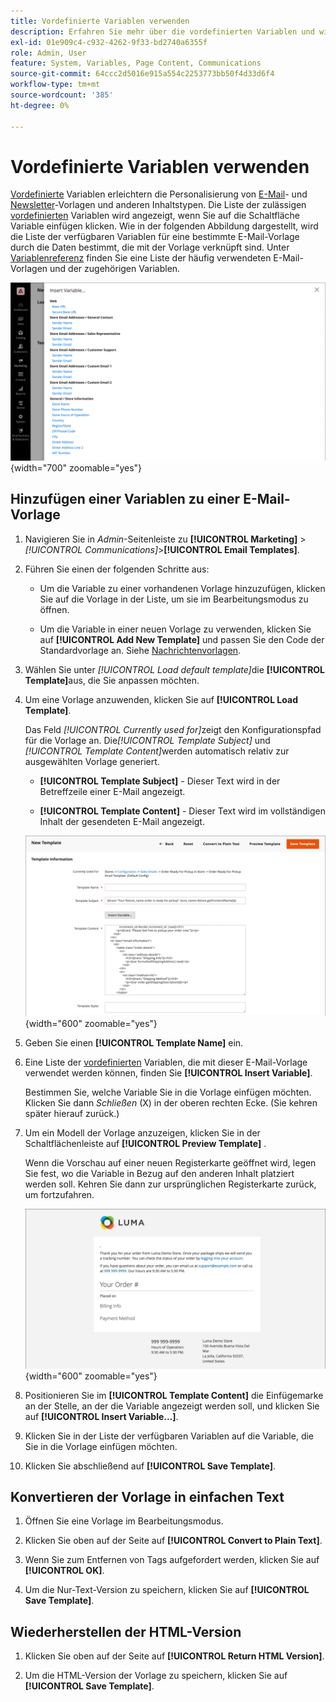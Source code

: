 ```yaml
---
title: Vordefinierte Variablen verwenden
description: Erfahren Sie mehr über die vordefinierten Variablen und wie Sie sie einer E-Mail-Vorlage hinzufügen.
exl-id: 01e909c4-c932-4262-9f33-bd2740a6355f
role: Admin, User
feature: System, Variables, Page Content, Communications
source-git-commit: 64ccc2d5016e915a554c2253773bb50f4d33d6f4
workflow-type: tm+mt
source-wordcount: '385'
ht-degree: 0%

---
```


# Vordefinierte Variablen verwenden

[Vordefinierte](variables-predefined.md) Variablen erleichtern die Personalisierung von [E-Mail](email-templates.md)- und [Newsletter](../merchandising-promotions/newsletters.md)-Vorlagen und anderen Inhaltstypen. Die Liste der zulässigen [vordefinierten](variables-predefined.md) Variablen wird angezeigt, wenn Sie auf die Schaltfläche Variable einfügen klicken. Wie in der folgenden Abbildung dargestellt, wird die Liste der verfügbaren Variablen für eine bestimmte E-Mail-Vorlage durch die Daten bestimmt, die mit der Vorlage verknüpft sind. Unter [Variablenreferenz](variables-reference.md) finden Sie eine Liste der häufig verwendeten E-Mail-Vorlagen und der zugehörigen Variablen.

![Vordefinierte Variablen für E-Mail-Vorlage](./assets/email-template-new-pickup-order-predefined-variables.png){width="700" zoomable="yes"}

## Hinzufügen einer Variablen zu einer E-Mail-Vorlage

1. Navigieren Sie in _Admin_-Seitenleiste zu **[!UICONTROL Marketing]** > _[!UICONTROL Communications]_>**[!UICONTROL Email Templates]**.

1. Führen Sie einen der folgenden Schritte aus:

   - Um die Variable zu einer vorhandenen Vorlage hinzuzufügen, klicken Sie auf die Vorlage in der Liste, um sie im Bearbeitungsmodus zu öffnen.

   - Um die Variable in einer neuen Vorlage zu verwenden, klicken Sie auf **[!UICONTROL Add New Template]** und passen Sie den Code der Standardvorlage an. Siehe [Nachrichtenvorlagen](email-template-custom.md#message-templates).

1. Wählen Sie unter _[!UICONTROL Load default template]_&#x200B;die **[!UICONTROL Template]**&#x200B;aus, die Sie anpassen möchten.

1. Um eine Vorlage anzuwenden, klicken Sie auf **[!UICONTROL Load Template]**.

   Das Feld _[!UICONTROL Currently used for]_&#x200B;zeigt den Konfigurationspfad für die Vorlage an. Die&#x200B;_[!UICONTROL Template Subject]_ und _[!UICONTROL Template Content]_&#x200B;werden automatisch relativ zur ausgewählten Vorlage generiert.

   - **[!UICONTROL Template Subject]** - Dieser Text wird in der Betreffzeile einer E-Mail angezeigt.

   - **[!UICONTROL Template Content]** - Dieser Text wird im vollständigen Inhalt der gesendeten E-Mail angezeigt.

   ![E-Mail-Vorlageninhalt](./assets/email-template-content.png){width="600" zoomable="yes"}

1. Geben Sie einen **[!UICONTROL Template Name]** ein.

1. Eine Liste der [vordefinierten](variables-predefined.md) Variablen, die mit dieser E-Mail-Vorlage verwendet werden können, finden Sie **[!UICONTROL Insert Variable]**.

   Bestimmen Sie, welche Variable Sie in die Vorlage einfügen möchten. Klicken Sie dann _Schließen_ (X) in der oberen rechten Ecke. (Sie kehren später hierauf zurück.)

1. Um ein Modell der Vorlage anzuzeigen, klicken Sie in der Schaltflächenleiste auf **[!UICONTROL Preview Template]** .

   Wenn die Vorschau auf einer neuen Registerkarte geöffnet wird, legen Sie fest, wo die Variable in Bezug auf den anderen Inhalt platziert werden soll. Kehren Sie dann zur ursprünglichen Registerkarte zurück, um fortzufahren.

   ![Vorlage in Vorschau anzeigen](./assets/email-template-new-pickup-order-preview.png){width="600" zoomable="yes"}

1. Positionieren Sie im **[!UICONTROL Template Content]** die Einfügemarke an der Stelle, an der die Variable angezeigt werden soll, und klicken Sie auf **[!UICONTROL Insert Variable...]**.

1. Klicken Sie in der Liste der verfügbaren Variablen auf die Variable, die Sie in die Vorlage einfügen möchten.

1. Klicken Sie abschließend auf **[!UICONTROL Save Template]**.

## Konvertieren der Vorlage in einfachen Text

1. Öffnen Sie eine Vorlage im Bearbeitungsmodus.

1. Klicken Sie oben auf der Seite auf **[!UICONTROL Convert to Plain Text]**.

1. Wenn Sie zum Entfernen von Tags aufgefordert werden, klicken Sie auf **[!UICONTROL OK]**.

1. Um die Nur-Text-Version zu speichern, klicken Sie auf **[!UICONTROL Save Template]**.

## Wiederherstellen der HTML-Version

1. Klicken Sie oben auf der Seite auf **[!UICONTROL Return HTML Version]**.

1. Um die HTML-Version der Vorlage zu speichern, klicken Sie auf **[!UICONTROL Save Template]**.

